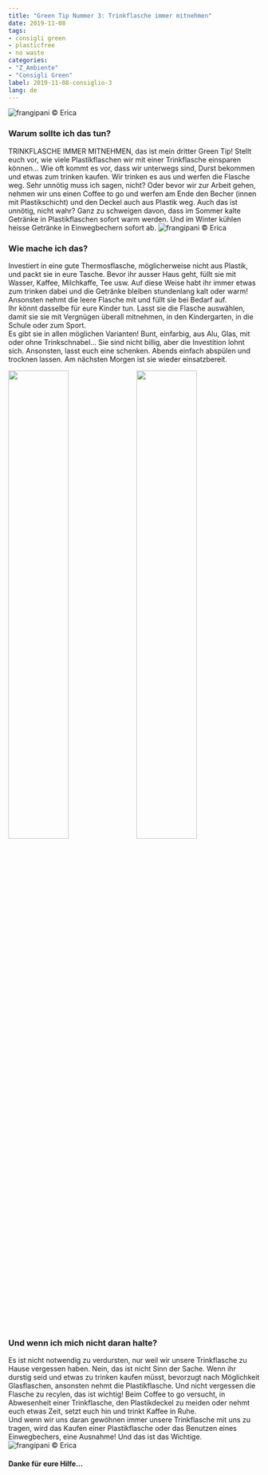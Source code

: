 ```yaml
---
title: "Green Tip Nummer 3: Trinkflasche immer mitnehmen"
date: 2019-11-08
tags:
- consigli green
- plasticfree
- no waste
categories:
- "Z_Ambiente"
- "Consigli Green"
label: 2019-11-08-consiglio-3
lang: de
---
```

![](../2019-11-08-consiglio-green-numero-3/header.jpeg "frangipani © Erica")

<h3>
  <font color="grey">
  </font> Warum sollte ich das tun?
</h3>

TRINKFLASCHE IMMER MITNEHMEN, das ist mein dritter Green Tip! Stellt euch vor, wie viele Plastikflaschen wir mit einer Trinkflasche einsparen können... Wie oft kommt es vor, dass wir unterwegs sind, Durst bekommen und etwas zum trinken kaufen. Wir trinken es aus und werfen die Flasche weg. Sehr unnötig muss ich sagen, nicht? Oder bevor wir zur Arbeit gehen, nehmen wir uns einen Coffee to go und werfen am Ende den Becher (innen mit Plastikschicht) und den Deckel auch aus Plastik weg. Auch das ist unnötig, nicht wahr? Ganz zu schweigen davon, dass im Sommer kalte Getränke in Plastikflaschen sofort warm werden. Und im Winter kühlen heisse Getränke in Einwegbechern sofort ab.
![](../2019-11-08-consiglio-green-numero-3/green4.jpeg "frangipani © Erica")

<h3>
	<font color="grey">
	</font> Wie mache ich das?
</h3>

Investiert in eine gute Thermosflasche, möglicherweise nicht aus Plastik, und packt sie in eure Tasche. Bevor ihr ausser Haus geht, füllt sie mit Wasser, Kaffee, Milchkaffe, Tee usw. Auf diese Weise habt ihr immer etwas zum trinken dabei und die Getränke bleiben stundenlang kalt oder warm! Ansonsten nehmt die leere Flasche mit und füllt sie bei Bedarf auf.
<br />
Ihr könnt dasselbe für eure Kinder tun. Lasst sie die Flasche auswählen, damit sie sie mit Vergnügen überall mitnehmen, in den Kindergarten, in die Schule oder zum Sport.
<br />
Es gibt sie in allen möglichen Varianten! Bunt, einfarbig, aus Alu, Glas, mit oder ohne Trinkschnabel... Sie sind nicht billig, aber die Investition lohnt sich. Ansonsten, lasst euch eine schenken. Abends einfach abspülen und trocknen lassen. Am nächsten Morgen ist sie wieder einsatzbereit.
<p>
  <div style="width: 100%; margin-bottom: ">
    <img style="float: left; width: 49%; margin-right: 1%" src="../2019-11-08-consiglio-green-numero-3/green1.jpeg" alt="" title="frangipani © Erica" />
    <img style="float: left; width: 49%; margin-left: 1%" src="../2019-11-08-consiglio-green-numero-3/green2.jpeg" alt="" title="frangipani © Erica" />
    <div style="clear: both"></div>
  </div>
</p>

<h3>
  <font color="grey">
  </font> Und wenn ich mich nicht daran halte?
</h3>

Es ist nicht notwendig zu verdursten, nur weil wir unsere Trinkflasche zu Hause vergessen haben. Nein, das ist nicht Sinn der Sache. Wenn ihr durstig seid und etwas zu trinken kaufen müsst, bevorzugt nach Möglichkeit Glasflaschen, ansonsten nehmt die Plastikflasche. Und nicht vergessen die Flasche zu recylen, das ist wichtig! Beim Coffee to go versucht, in Abwesenheit einer Trinkflasche, den Plastikdeckel zu meiden oder nehmt euch etwas Zeit, setzt euch hin und trinkt Kaffee in Ruhe.
<br />
Und wenn wir uns daran gewöhnen immer unsere Trinkflasche mit uns zu tragen, wird das Kaufen einer Plastikflasche oder das Benutzen eines Einwegbechers, eine Ausnahme! Und das ist das Wichtige.
![](../2019-11-08-consiglio-green-numero-3/green3.jpeg "frangipani © Erica")

<h4>Danke für eure Hilfe...
  <font color="green">
    <i class="fa fa-smile-o"></i>
  </font>
</h4>
